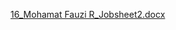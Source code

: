 [16_Mohamat Fauzi R_Jobsheet2.docx](https://github.com/user-attachments/files/16906191/16_Mohamat.Fauzi.R_Jobsheet2.docx)
